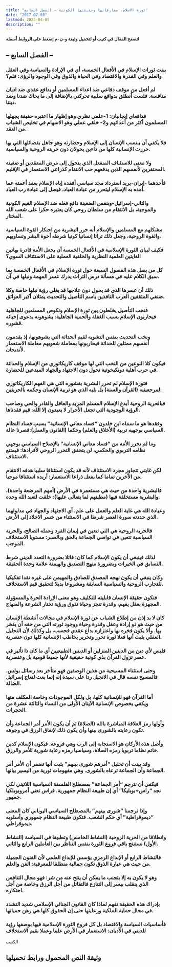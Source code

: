 ```yaml
---
title: "ثورة الاسلام، مفارقاتها وحقيقتها الكونية – الفصل السابع"
date: "2017-07-03"
lastmod: 2025-04-05
description: ""
---
```

**لتصفح المقال في كتيب أو لتحميل وثيقة و-ن-م إضغط على الروابط أسفله**

## **– الفصل السابع –**

### بينت ثورات الإسلام في الأفعال الخمسة، أي في الإرادة والسياسة وفي العقل والعلم وفي القدرة والاقتصاد وفي الحياة والذوق وفي الوجود والرؤى: فلم؟

### لم أفعل من موقف دفاعي ضد اعداء المسلمين أو بدافع عقدي ضد اديان منافسة. فلست أنطلق بدوافع سلبية تحركني بالإضافة إلى ما يحاك ضدنا وضد ديننا.

### فدافعاي إيجابيان: 1-علمي نظري وهو إظهار ما اعتبره حقيقة يجهلها المسلمون أكثر من أعدائهم و2- خلقي عملي وهو الاسهام في تخليص الشباب من العقد.

### فلا يكفي أن ينتسب الإنسان إلى الإسلام وحضارته وهو جاهل بفضائلها التي بها حررت الإنسانية كلها من داءين يحولان دون حريته الروحية والسياسية.

### ولا معنى للاستئناف المنفعل الذي يتحول إلى مرض المعقدين أو ضغينة المحتقرين لأنفسهم الذين يدفعهم حب الانتقام كذراعي الاستعمار في الإقليم.

### فأحدهما -إيران-يريد استرداد مجد سياسي أفقده إياه الإسلام بعقد أعمته عما أمده به الإسلام ليتحرر من عبادة العباد، فيصل إلى عبادة رب العباد.

### والثاني-إسرائيل-وبنفس الضغينة دافع فعله ضد الإسلام القيم الكونية والموجبة، بل الانتقام من سلطان روحي كان يعتبره حكرا على شعب الله المختار.

### مشكلهم مع المسلمين والإسلام أنه حرر البشرية من احتكار القوة السياسية والقوة الروحية، وجعل ذلك تراثا إنسانيا كونيا شرطه أخوة البشر وتساويهم.

### فكيف لبيان الثورة الإسلامية في الأفعال الخمسة أن يجعل الأمة قادرة بهاتين الغايتين العلمية النظرية والخلقية العملية على الاستئناف السوي؟

### كل من يصل هذه الفصول السبعة حول ثورة الإسلام في الأفعال الخمسة بما سبق الكلام عليه في مسألة درس التراث يدرك عسر المهمة ونبلها في آن.

### ذلك أن عسرها الذي قد يحول دون علاجها قد يغلي رؤية نبلها خاصة وكلا صنفي المثقفين العرب النافذين باسم التأصيل والتحديث يمثلان أكبر العوائق.

### فنخب التأصيل يخلطون بين ثورة الإسلام ونكوص المسلمين للجاهلية فيحاربون الإسلام بسبب الغفلة والحمية الجاهلية: يشوهونه بدعوى إحيائه قشوره.

### ونخب التحديث بنفس التشويه لقيم الحداثة التي يشوهونها، إذ يقدمون أنفسهم ممثلين للحداثة فيحاربونها بمعاملة شعوبهم معاملة الاستعمار لأنديجان.

### فيكون كلا النوعين من النخب التي لها موقف كاريكاتوري من الإسلام والحداثة في حرب أهلية دونكيخوتية تحول دون الاجتهاد والجهاد المبدعين للحضارة.

### فثورة الإسلام لم تحرر البشرية بقشوره التي هي الفهم الكاريكاتوري لمرجعيتيه (القرآن والسنة) بل بلبه الذي هو تربية الإنسان وحكمه بالحريتين.

### فبالحرية الروحية أبدع الإسلام المسلم المريد والعاقل والقادر والحي وصاحب الرؤية الوجودية التي تجعل الأحرار لا يعبدون إلا الله: قيم فقدناها.

### وفقدها هو ما سماه ابن خلدون “فساد معاني الإنسانية” بسبب فساد النظام السياسي بوجهيه تربية (الأخلاق والعلم) وحكما (القانون والعمل):فصرنا عالة.

### وما لم نحرر الأمة من “فساد معاني الإنسانية” بالإصلاح السياسي بوجهي نظامه التربوي والحكمي، لن يتحقق التحرر الروحي لأفرادها: فيمتنع الاستئناف.

### لكن غايتي تتجاوز مجرد الاستئناف لأنه قد يكون استئنافا سلبيا هدفه الانتقام من الآخرين تماما كما يفعل ذراعا الاستعمار: أريده استئنافا موجبا.

### فالبشرية واحدة من حيث هي مستعمرة في الأرض (أمهم المرضعة واحدة)، والبشرية مستخلفة فيها (مطيتهم لما يتعالى عليها): خلقت لتعبد الله وحده.

### وعبادة الله هي غاية العلم والعمل على علم، أي الاجتهاد والجهاد في مدلولهما الذي حددته سورة العصر شرطا في الاستثناء من خسر الاخلاد إلى الأرض.

### فالحرية الروحية هي التي تتعين في إيمان الفرد وعمله الصالح، والحرية السياسية تتعين في تواصي الجماعة بالحق وبالصبر: مستويا الاستخلاف الموجب.

### لذلك فينبغي أن يكون الإسلام كما كان: قائلا بضرورة التعدد الديني شرط التسابق في الخيرات وبضرورة منهج التصديق والهيمنة علامة وحدة الحقيقة.

### وكان ينبغي أن يكون نهجه المصدق للصادق والمهيمن على غيره نقدا تفكيكيا للتجارب الروحية والسياسية السابقة ومشروعا بديلا لتحقيق قيم الاستخلاف.

### فتكون حقيقة الإنسان قابليته للتكليف وهو معنى الإرادة الحرة والمسؤولة المجهزة بعقل يفهم، وقدرة تنجز وحياة تذوق ورؤية تختار الشرعة والمنهاج.

### كان لا بد إذن من إطلاع الشباب عن ثورة الإسلام في مجالات أنشطة الإنسان من حيث هو ذو إرادة وعقل وقدرة وحياة ووجود ثورته التي من حقه أن يفخر بها. وألا يكون فخره بها واعتزازه بداع عقدي فحسب، بل وكذلك لأن التحليل العقلي يثبت أنها فعلا ثورة تحرر وتحرير يخاطب الإنسانية كلها دون عنصرية.

### فليس لأي دين من الدينين المنزلين أو الدينين الطبيعيين أي ما كان ذا تأثير في عصر نزول القرآن بذي كونية حقيقية لأنها جميعا قومية بل وعنصرية.

### وحتى استثناء المسيحية من هذين الوصفين فهو متأخر بعد رسائل بولس. فالمسيح نفسه قال في الانجيل ردا على سيدة إنه إنما بعث لنعاج إسرائيل الضالة.

### أما القرآن فهو للإنسانية كلها، بل ولكل الموجودات وخاصة المكلف منها ويكفي بخصوص الإنسانية الآيتان الأولى من النساء والثالثة عشرة من الحجرات.

### وأولها رمز العلاقة المباشرة بالله (الصلاة) ثم أن يكون الأمر أمر الجماعة وأن تكون رعايته بالشورى بينها وأن يكون ذلك لإنفاق الرزق في وجوهه.

### وأصل هذه الأركان هو الاستجابة إلى الرب وهي فروعه. فيكون الإسلام كدين خاتم نظاما تربويا رمزه الصلاة، وسياسيا رمزه رعاية شورية للأمر والرزق.

### وقد بينت أن تحليل “أمرهم شورى بينهم” يثبت أنها تضمر أن الأمر أمر الجماعة وأن الجماعة ترعاه بالشورى. وهي مفهومات ثورية من اليسير بيانها.

### فيكفي أن نترجم “أمر الجماعة” بمصطلح الفلسفة السياسية اللاتيني لكي نجد “راس+بوبليكا” أي إن طبيعة النظام جمهورية. فراس تعني أمروبوبلكيا جمهور.

### وإذا ترجمنا “شورى بينهم” بالمصطلح السياسي اليوناني كان المعنى “ديموقراطية” أي حكم الشعب. فتكون طبيعة النظام جمهوري وأسلوبه ديموقراطي.

### وانطلاقا من الحرية الروحية (النشاط الخامس) وتطبيقا في السياسة (النشاط الأول) نستنتج باقي فروع الثورة بنفس التناظر بين العاملين الرابع والثاني.

### فالنشاط الرابع أو الإبداع الرمزي يؤسس للإبداع العلمي لأن الفنون الجميلة من حيث هي عبارة الذوق تكون جمالية منطلقا للمعرفية: الفن والعلم.

### وهو لا يكون به إلا بتجنب ما يمكن أن ينتج عنه من شر: فهو مجال التنافس الذي ينقلب بيسر إلى التنازع فالتقاتل من أجل الرزق وخاصة من أجل احتكاره.

### بإدراك هذه الحقيقة نفهم لماذا كان القانون الجنائي الإسلامي شديد التشدد في مجال حماية الملكية ورعايتها حتى إن الحقوق كلها هي رهن حمياتها.

### فأساسيات السياسة والاقتصاد بل كل فروع الثورة الإسلامية فيها بوصفها رؤية للديني في الأديان: الاستعمار في الأرض علما وعملا بقيم الاستخلاف

الكتيب

## وثيقة النص المحمول ورابط تحميلها

###
